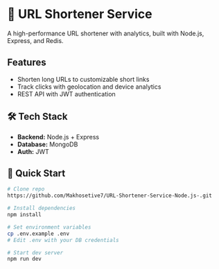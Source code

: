 # 🔗 URL Shortener Service

A high-performance URL shortener with analytics, built with Node.js, Express, and Redis.

## Features
- Shorten long URLs to customizable short links
- Track clicks with geolocation and device analytics
- REST API with JWT authentication

## 🛠 Tech Stack
- **Backend:** Node.js + Express
- **Database:** MongoDB
- **Auth:** JWT

## 🚀 Quick Start
```bash
# Clone repo
https://github.com/Makhosetive7/URL-Shortener-Service-Node.js-.git

# Install dependencies
npm install

# Set environment variables
cp .env.example .env
# Edit .env with your DB credentials

# Start dev server
npm run dev
